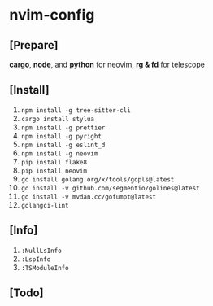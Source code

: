 # nvim-config

## [Prepare]

**cargo**, **node**, and **python** for neovim, **rg & fd** for telescope

## [Install]

1. `npm install -g tree-sitter-cli`
2. `cargo install stylua`
3. `npm install -g prettier`
4. `npm install -g pyright`
5. `npm install -g eslint_d`
6. `npm install -g neovim`
7. `pip install flake8`
8. `pip install neovim`
9. `go install golang.org/x/tools/gopls@latest`
10. `go install -v github.com/segmentio/golines@latest`
11. `go install -v mvdan.cc/gofumpt@latest`
12. `golangci-lint`

## [Info]

1. `:NullLsInfo`
2. `:LspInfo`
3. `:TSModuleInfo`

## [Todo]

